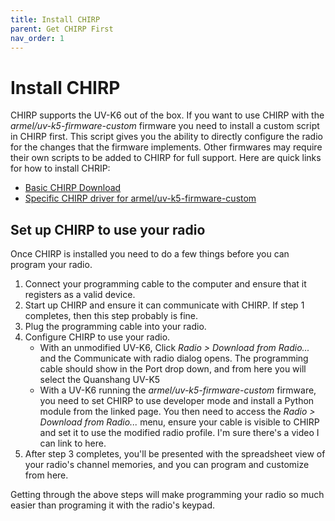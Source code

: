 ```yaml
---
title: Install CHIRP
parent: Get CHIRP First
nav_order: 1
---
```


# Install CHIRP

CHIRP supports the UV-K6 out of the box. If you want to use CHIRP with the *armel/uv-k5-firmware-custom* firmware you need to install a custom script in CHIRP first. This script gives you the ability to directly configure the radio for the changes that the firmware implements. Other firmwares may require their own scripts to be added to CHIRP for full support. Here are quick links for how to install CHRIP:

* [Basic CHIRP Download](https://chirpmyradio.com/projects/chirp/wiki/Download)
* [Specific CHIRP driver for armel/uv-k5-firmware-custom](https://github.com/armel/uv-k5-chirp-driver)

## Set up CHIRP to use your radio

Once CHIRP is installed you need to do a few things before you can program your radio.

1) Connect your programming cable to the computer and ensure that it registers as a valid device.
2) Start up CHIRP and ensure it can communicate with CHIRP. If step 1 completes, then this step probably is fine.
3) Plug the programming cable into your radio.
4) Configure CHIRP to use your radio.
   - With an unmodified UV-K6, Click *Radio > Download from Radio...* and the Communicate with radio dialog opens. The programming cable should show in the Port drop down, and from here you will select the Quanshang UV-K5
   - With a UV-K6 running the *armel/uv-k5-firmware-custom* firmware, you need to set CHIRP to use developer mode and install a Python module from the linked page. You then need to access the *Radio > Download from Radio...* menu, ensure your cable is visible to CHIRP and set it to use the modified radio profile. I'm sure there's a video I can link to here.
5) After step 3 completes, you'll be presented with the spreadsheet view of your radio's channel memories, and you can program and customize from here.

Getting through the above steps will make programming your radio so much easier than programing it with the radio's keypad. 
